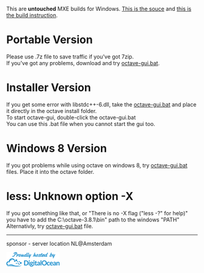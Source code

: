 This are **untouched** MXE builds for Windows. [This is the souce](http://hg.octave.org/mxe-octave/) and [this is the build instruction](http://wiki.octave.org/Windows_Installer).


Portable Version
================

Please use .7z file to save traffic if you've got 7zip.  
If you've got any problems, download and try [octave-gui.bat](http://mxeoctave.osuv.de/octave-gui.bat).


Installer Version
=================

If you get some error with libstdc++-6.dll, take the [octave-gui.bat](http://mxeoctave.osuv.de/octave-gui.bat) and place it directly in the octave install folder.  
To start octave-gui, double-click the octave-gui.bat  
You can use this .bat file when you cannot start the gui too.

Windows 8 Version
=================

If you got problems while using octave on windows 8, try [octave-gui.bat](http://mxeoctave.osuv.de/octave-gui.bat) files. Place it into the octave folder.


less: Unknown option -X
=======================

If you got something like that, or  "There is no -X flag ("less -\?" for help)"
you have to add the C:\octave-3.8.1\bin" path to the windows "PATH"
Alternativly, try [octave-gui.bat](http://mxeoctave.osuv.de/octave-gui.bat) file.


----
sponsor - server location NL@Amsterdam  

[<img src="digitalocean.png">](https://digitalocean.com/)


